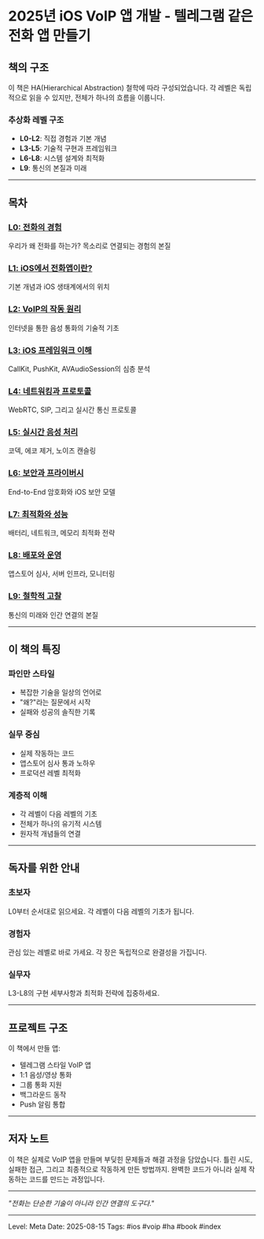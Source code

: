 # 2025년 iOS VoIP 앱 개발 - 텔레그램 같은 전화 앱 만들기

## 책의 구조

이 책은 HA(Hierarchical Abstraction) 철학에 따라 구성되었습니다. 
각 레벨은 독립적으로 읽을 수 있지만, 전체가 하나의 흐름을 이룹니다.

### 추상화 레벨 구조

- **L0-L2**: 직접 경험과 기본 개념
- **L3-L5**: 기술적 구현과 프레임워크
- **L6-L8**: 시스템 설계와 최적화
- **L9**: 통신의 본질과 미래

---

## 목차

### [L0: 전화의 경험](./L0_experience.md)
우리가 왜 전화를 하는가? 목소리로 연결되는 경험의 본질

### [L1: iOS에서 전화앱이란?](./L1_basics.md)
기본 개념과 iOS 생태계에서의 위치

### [L2: VoIP의 작동 원리](./L2_voip_principles.md)
인터넷을 통한 음성 통화의 기술적 기초

### [L3: iOS 프레임워크 이해](./L3_ios_frameworks.md)
CallKit, PushKit, AVAudioSession의 심층 분석

### [L4: 네트워킹과 프로토콜](./L4_networking.md)
WebRTC, SIP, 그리고 실시간 통신 프로토콜

### [L5: 실시간 음성 처리](./L5_audio_processing.md)
코덱, 에코 제거, 노이즈 캔슬링

### [L6: 보안과 프라이버시](./L6_security.md)
End-to-End 암호화와 iOS 보안 모델

### [L7: 최적화와 성능](./L7_optimization.md)
배터리, 네트워크, 메모리 최적화 전략

### [L8: 배포와 운영](./L8_deployment.md)
앱스토어 심사, 서버 인프라, 모니터링

### [L9: 철학적 고찰](./L9_philosophy.md)
통신의 미래와 인간 연결의 본질

---

## 이 책의 특징

### 파인만 스타일
- 복잡한 기술을 일상의 언어로
- "왜?"라는 질문에서 시작
- 실패와 성공의 솔직한 기록

### 실무 중심
- 실제 작동하는 코드
- 앱스토어 심사 통과 노하우
- 프로덕션 레벨 최적화

### 계층적 이해
- 각 레벨이 다음 레벨의 기초
- 전체가 하나의 유기적 시스템
- 원자적 개념들의 연결

---

## 독자를 위한 안내

### 초보자
L0부터 순서대로 읽으세요. 각 레벨이 다음 레벨의 기초가 됩니다.

### 경험자
관심 있는 레벨로 바로 가세요. 각 장은 독립적으로 완결성을 가집니다.

### 실무자
L3-L8의 구현 세부사항과 최적화 전략에 집중하세요.

---

## 프로젝트 구조

이 책에서 만들 앱:
- 텔레그램 스타일 VoIP 앱
- 1:1 음성/영상 통화
- 그룹 통화 지원
- 백그라운드 동작
- Push 알림 통합

---

## 저자 노트

이 책은 실제로 VoIP 앱을 만들며 부딪힌 문제들과 해결 과정을 담았습니다.
틀린 시도, 실패한 접근, 그리고 최종적으로 작동하게 만든 방법까지.
완벽한 코드가 아니라 실제 작동하는 코드를 만드는 과정입니다.

---

*"전화는 단순한 기술이 아니라 인간 연결의 도구다."*

---

Level: Meta
Date: 2025-08-15
Tags: #ios #voip #ha #book #index
